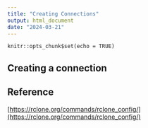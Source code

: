 ```yaml
---
title: "Creating Connections"
output: html_document
date: "2024-03-21"
---
```


```{r setup, include=FALSE}
knitr::opts_chunk$set(echo = TRUE)
```

## Creating a connection



## Reference
[https://rclone.org/commands/rclone_config/](https://rclone.org/commands/rclone_config/)
